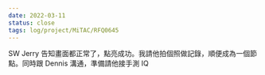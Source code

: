 ```yaml
---
date: 2022-03-11
status: close
tags: log/project/MiTAC/RFQ0645 
---
```


 SW Jerry 告知畫面都正常了，點亮成功。我請他拍個照做記錄，順便成為一個節點。同時跟 Dennis 溝通，準備請他接手測 IQ
